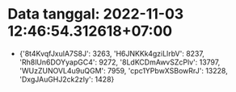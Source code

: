 # Data tanggal: 2022-11-03 12:46:54.312618+07:00

* {'8t4KvqfJxulA7S8J': 3263, 'H6JNKKk4gziLlrbV': 8237, 'Rh8lUn6DOYyapGC4': 9272, '8LdKCDmAwvSZcPlv': 13797, 'WUzZUNOVL4u9uQGM': 7959, 'cpc1YPbwXSBowRrJ': 13228, 'DxgJAuGHJ2ck2zIy': 1428}

